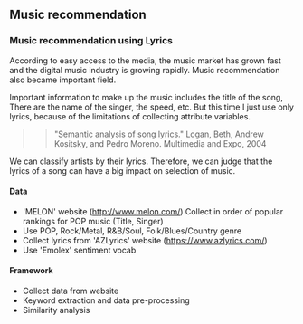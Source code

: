 ## Music recommendation
### Music recommendation using Lyrics

According to easy access to the media, the music market has grown fast and the digital music industry is growing rapidly. Music recommendation also became important field.

Important information to make up the music includes the title of the song, There are the name of the singer, the speed, etc. But this time I just use only lyrics, because of the limitations of collecting attribute variables.

>> "Semantic analysis of song lyrics." Logan, Beth, Andrew Kositsky, and Pedro Moreno.
Multimedia and Expo, 2004

We can classify artists by their lyrics. Therefore, we can judge that the lyrics of a song can have a big impact on selection of music.


#### Data
* 'MELON' website (http://www.melon.com/)
Collect in order of popular rankings for POP music (Title, Singer)
* Use POP, Rock/Metal, R&B/Soul, Folk/Blues/Country genre
* Collect lyrics from 'AZLyrics' website (https://www.azlyrics.com/)
* Use 'Emolex' sentiment vocab

#### Framework
* Collect data from website
* Keyword extraction and data pre-processing
* Similarity analysis
